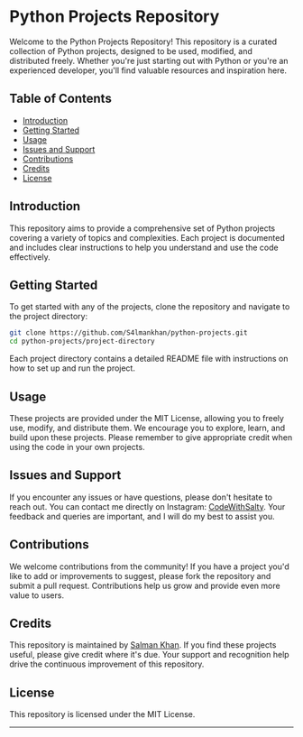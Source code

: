 # Python Projects Repository

Welcome to the Python Projects Repository! This repository is a curated collection of Python projects, designed to be used, modified, and distributed freely. Whether you're just starting out with Python or you're an experienced developer, you'll find valuable resources and inspiration here.

## Table of Contents

- [Introduction](#introduction)
- [Getting Started](#getting-started)
- [Usage](#usage)
- [Issues and Support](#issues-and-support)
- [Contributions](#contributions)
- [Credits](#credits)
- [License](#license)

## Introduction

This repository aims to provide a comprehensive set of Python projects covering a variety of topics and complexities. Each project is documented and includes clear instructions to help you understand and use the code effectively.


## Getting Started

To get started with any of the projects, clone the repository and navigate to the project directory:

```bash
git clone https://github.com/S4lmankhan/python-projects.git
cd python-projects/project-directory
```

Each project directory contains a detailed README file with instructions on how to set up and run the project.

## Usage

These projects are provided under the MIT License, allowing you to freely use, modify, and distribute them. We encourage you to explore, learn, and build upon these projects. Please remember to give appropriate credit when using the code in your own projects.

## Issues and Support

If you encounter any issues or have questions, please don't hesitate to reach out. You can contact me directly on Instagram: [CodeWithSalty](https://www.instagram.com/CodeWithSalty). Your feedback and queries are important, and I will do my best to assist you.

## Contributions

We welcome contributions from the community! If you have a project you'd like to add or improvements to suggest, please fork the repository and submit a pull request. Contributions help us grow and provide even more value to users.

## Credits

This repository is maintained by [Salman Khan](https://github.com/S4lmankhan). If you find these projects useful, please give credit where it's due. Your support and recognition help drive the continuous improvement of this repository.

## License

This repository is licensed under the MIT License.

---
